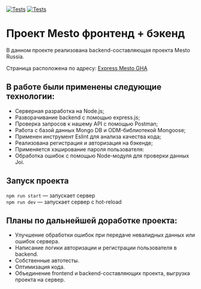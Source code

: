 [![Tests](../../actions/workflows/tests-13-sprint.yml/badge.svg)](../../actions/workflows/tests-13-sprint.yml) [![Tests](../../actions/workflows/tests-14-sprint.yml/badge.svg)](../../actions/workflows/tests-14-sprint.yml)
# Проект Mesto фронтенд + бэкенд

В данном проекте реализована backend-составляющая проекта Mesto Russia.

Страница расположена по адресу: [Express Mesto GHA](https://github.com/Racio-begin/express-mesto-gha/)


## В работе были применены следующие технологии:

* Серверная разработка на Node.js;
* Разворачивание backend с помощью express.js;
* Проверка запросов к нашему API с помощью Postman;
* Работа с базой данных Mongo DB и ODM-библиотекой Mongoose;
* Применен инструмент Eslint для анализа качества кода;
* Реализована регистрация и авторизация на бэкенде;
* Применяется хэширование пароля пользователя:
* Обработка ошибок c помощью Node-модуля для проверки данных Joi.


## Запуск проекта

`npm run start` — запускает сервер   
`npm run dev` — запускает сервер с hot-reload


## Планы по дальнейшей доработке проекта:

* Улучшение обработки ошибок при передаче невалидных данных или ошибок сервера.
* Написание логики авторизации и регистрации пользователя в backend.
* Собственные автотесты.
* Оптимизация кода.
* Объединение frontend и backend-составляющих проекта, выгрузка проекта на сервер.
